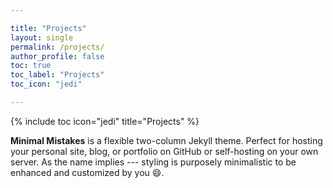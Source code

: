 ```yaml
---

title: "Projects"
layout: single 
permalink: /projects/
author_profile: false
toc: true
toc_label: "Projects"
toc_icon: "jedi"

---
```

{% include toc icon="jedi" title="Projects" %}

**Minimal Mistakes** is a flexible two-column Jekyll theme. Perfect for hosting your personal site, blog, or portfolio on GitHub or self-hosting on your own server. As the name implies --- styling is purposely minimalistic to be enhanced and customized by you :smile:.

